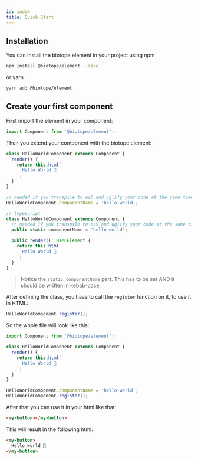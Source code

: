 ```yaml
---
id: index
title: Quick Start
---
```


## Installation
You can install the biotope element in your project using npm

```bash
npm install @biotope/element --save
```

or yarn

```bash
yarn add @biotope/element
```

## Create your first component
First import the element in your component:

```javascript
import Component from '@biotope/element';
```

Then you extend your component with the biotope element:

```javascript
class HelloWorldComponent extends Component {
  render() {
    return this.html`
      Hello World 🐤
    `;
  }
}

// needed if you transpile to es5 and uglify your code at the same time
HelloWorldComponent.componentName = 'hello-world';
```

```javascript
// typescript
class HelloWorldComponent extends Component {
  // needed if you transpile to es5 and uglify your code at the same time
  public static componentName = 'hello-world';

  public render(): HTMLElement {
    return this.html`
      Hello World 🐤
    `;
  }
}
```

> Notice the `static componentName` part. This has to be set AND it should be written in kebab-case.

After defining the class, you have to call the `register` function on it, to use it in HTML:

```javascript
HelloWorldComponent.register();
```

So the whole file will look like this:
```javascript
import Component from '@biotope/element';

class HelloWorldComponent extends Component {
  render() {
    return this.html`
      Hello World 🐤
    `;
  }
}

HelloWorldComponent.componentName = 'hello-world';
HelloWorldComponent.register();
```

After that you can use it in your html like that:

```html
<my-button></my-button>
```

This will result in the following html:

```html
<my-button>
  Hello world 🐤
</my-button>
```
